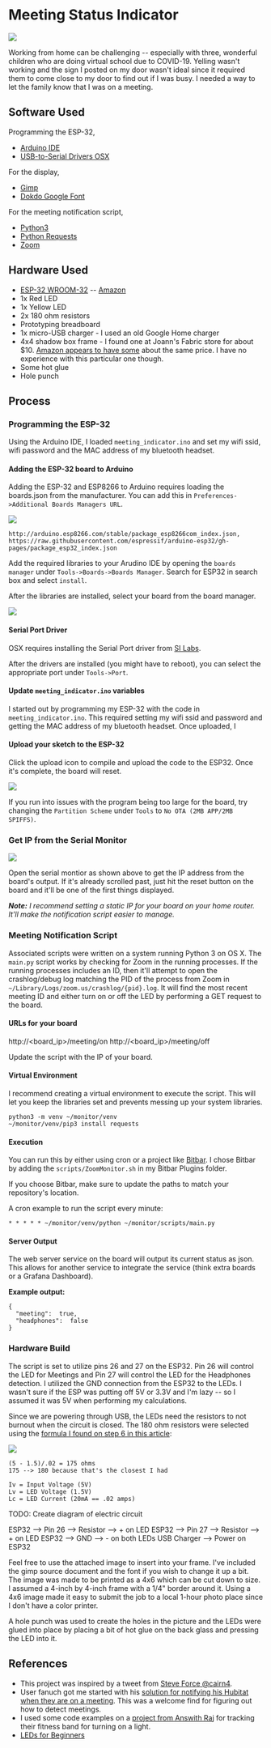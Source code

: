 # Meeting Status Indicator

![](./images/finished_product.jpg)

Working from home can be challenging -- especially with three, wonderful children who are doing virtual school due to COVID-19.  Yelling wasn't working and the sign I posted on my door wasn't ideal since it required them to come close to my door to find out if I was busy.  I needed a way to let the family know that I was on a meeting.

## Software Used

Programming the ESP-32,

* [Arduino IDE](https://www.arduino.cc/en/software)
* [USB-to-Serial Drivers OSX](https://www.silabs.com/developers/usb-to-uart-bridge-vcp-drivers)

For the display,
* [Gimp](https://www.gimp.org/)
* [Dokdo Google Font](https://fonts.google.com/specimen/Dokdo)

For the meeting notification script,
* [Python3](https://python.org)
* [Python Requests](https://requests.readthedocs.io/en/master/)
* [Zoom](https://zoom.us/)

## Hardware Used

* [ESP-32 WROOM-32](https://www.espressif.com/sites/default/files/documentation/esp32-wroom-32_datasheet_en.pdf) -- [Amazon](https://smile.amazon.com/HiLetgo-ESP-WROOM-32-Development-Microcontroller-Integrated/dp/B0718T232Z)
* 1x Red LED
* 1x Yellow LED
* 2x 180 ohm resistors
* Prototyping breadboard
* 1x micro-USB charger - I used an old Google Home charger
* 4x4 shadow box frame - I found one at Joann's Fabric store for about $10.  [Amazon appears to have some](https://smile.amazon.com/dp/B01GG5Y1HU/) about the same price.  I have no experience with this particular one though.
* Some hot glue
* Hole punch

## Process

### Programming the ESP-32

Using the Arduino IDE, I loaded `meeting_indicator.ino` and set my wifi ssid, wifi password and the MAC address of my bluetooth headset.

#### Adding the ESP-32 board to Arduino

Adding the ESP-32 and ESP8266 to Arduino requires loading the boards.json from the manufacturer.  You can add this in `Preferences->Additional Boards Managers URL`.

![](./images/arduino_boards.png)

```
http://arduino.esp8266.com/stable/package_esp8266com_index.json, https://raw.githubusercontent.com/espressif/arduino-esp32/gh-pages/package_esp32_index.json
```

Add the required libraries to your Arudino IDE by opening the `boards manager` under `Tools->Boards->Boards Manager`.  Search for ESP32 in search box and select `install`. 

After the libraries are installed, select your board from the board manager.

![](./images/arduino_select_board.png)

#### Serial Port Driver

OSX requires installing the Serial Port driver from [SI Labs](https://www.silabs.com/developers/usb-to-uart-bridge-vcp-drivers).

After the drivers are installed (you might have to reboot), you can select the appropriate port under `Tools->Port`.  

#### Update `meeting_indicator.ino` variables

I started out by programming my ESP-32 with the code in `meeting_indicator.ino`.  This required setting my wifi ssid and password and getting the MAC address of my bluetooth headset.  Once uploaded, I 

#### Upload your sketch to the ESP-32

Click the upload icon to compile and upload the code to the ESP32.  Once it's complete, the board will reset.  

![](./images/arduino_partition_scheme.png)

If you run into issues with the program being too large for the board, try changing the `Partition Scheme` under `Tools` to `No OTA (2MB APP/2MB SPIFFS)`.

### Get IP from the Serial Monitor

![](./images/arduino_serial_monitor.png)

Open the serial montior as shown above to get the IP address from the board's output.  If it's already scrolled past, just hit the reset button on the board and it'll be one of the first things displayed.

_**Note:** I recommend setting a static IP for your board on your home router.  It'll make the notification script easier to manage._

### Meeting Notification Script

Associated scripts were written on a system running Python 3 on OS X.  The `main.py` script works by checking for Zoom in the running processes.  If the running processes includes an ID, then it'll attempt to open the crashlog/debug log matching the PID of the process from Zoom in `~/Library/Logs/zoom.us/crashlog/{pid}.log`.  It will find the most recent meeting ID and either turn on or off the LED by performing a GET request to the board.

#### URLs for your board
http://<board_ip>/meeting/on
http://<board_ip>/meeting/off

Update the script with the IP of your board.  

#### Virtual Environment

I recommend creating a virtual environment to execute the script.  This will let you keep the libraries set and prevents messing up your system libraries.

```
python3 -m venv ~/monitor/venv
~/monitor/venv/pip3 install requests
```

#### Execution

You can run this by either using cron or a project like [Bitbar](https://github.com/matryer/bitbar).  I chose Bitbar by adding the `scripts/ZoomMonitor.sh` in my Bitbar Plugins folder.  

If you choose Bitbar, make sure to update the paths to match your repository's location.

A cron example to run the script every minute:
```
* * * * * ~/monitor/venv/python ~/monitor/scripts/main.py
```

#### Server Output 

The web server service on the board will output its current status as json.  This allows for another service to integrate the service (think extra boards or a Grafana Dashboard).

**Example output:**
```
{
  "meeting":  true, 
  "headphones":  false 
}
```

### Hardware Build

The script is set to utilize pins 26 and 27 on the ESP32.  Pin 26 will control the LED for Meetings and Pin 27 will control the LED for the Headphones detection. I utilized the GND connection from the ESP32 to the LEDs.  I wasn't sure if the ESP was putting off 5V or 3.3V and I'm lazy -- so I assumed it was 5V when performing my calculations.

Since we are powering through USB, the LEDs need the resistors to not burnout when the circuit is closed.  The 180 ohm resistors were selected using the [formula I found on step 6 in this article](https://www.instructables.com/LEDs-for-Beginners/):

![](https://render.githubusercontent.com/render/math?math=(Iv%20-%20Lv)/Lc%20=%20R)

```
(5 - 1.5)/.02 = 175 ohms
175 --> 180 because that's the closest I had

Iv = Input Voltage (5V)
Lv = LED Voltage (1.5V)
Lc = LED Current (20mA == .02 amps)
```

TODO: Create diagram of electric circuit

ESP32 --> Pin 26 --> Resistor --> + on LED
ESP32 --> Pin 27 --> Resistor --> + on LED
ESP32 --> GND --> - on both LEDs
USB Charger --> Power on ESP32

Feel free to use the attached image to insert into your frame.  I've included the gimp source document and the font if you wish to change it up a bit.  The image was made to be printed as a 4x6 which can be cut down to size.  I assumed a 4-inch by 4-inch frame with a 1/4" border around it.  Using a 4x6 image made it easy to submit the job to a local 1-hour photo place since I don't have a color printer.

A hole punch was used to create the holes in the picture and the LEDs were glued into place by placing a bit of hot glue on the back glass and pressing the LED into it. 

## References

* This project was inspired by a tweet from [Steve Force @cairn4](https://twitter.com/cairn4/status/1245539977993355265).
* User fanuch got me started with his [solution for notifying his Hubitat when they are on a meeting](https://community.home-assistant.io/t/zoom-meeting-monitoring-to-ha/246336).  This was a welcome find for figuring out how to detect meetings.
* I used some code examples on a [project from Answith Raj](https://circuitdigest.com/microcontroller-projects/esp32-ble-client-connecting-to-fitness-band-to-trigger-light) for tracking their fitness band for turning on a light.
* [LEDs for Beginners](https://www.instructables.com/LEDs-for-Beginners/)
